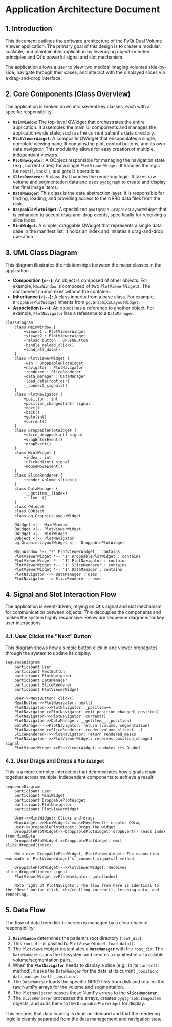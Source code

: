 # Application Architecture Document

## 1. Introduction

This document outlines the software architecture of the PyQt Dual Volume Viewer application. The primary goal of this design is to create a modular, scalable, and maintainable application by leveraging object-oriented principles and Qt's powerful signal and slot mechanism.

The application allows a user to view two medical imaging volumes side-by-side, navigate through their cases, and interact with the displayed slices via a drag-and-drop interface.

## 2. Core Components (Class Overview)

The application is broken down into several key classes, each with a specific responsibility.

*   **`MainWindow`**: The top-level QWidget that orchestrates the entire application. It assembles the main UI components and manages the application-wide state, such as the current patient's data directory.
*   **`PlotViewerWidget`**: A composite QWidget that encapsulates a single, complete viewing pane. It contains the plot, control buttons, and its own data navigator. This modularity allows for easy creation of multiple, independent viewers.
*   **`PlotNavigator`**: A QObject responsible for managing the navigation state (e.g., current index) for a single `PlotViewerWidget`. It handles the logic for `next()`, `back()`, and `goto()` operations.
*   **`SliceRenderer`**: A class that handles the rendering logic. It takes raw volume and segmentation data and uses `pyqtgraph` to create and display the final image items.
*   **`DataManager`**: This class is the data abstraction layer. It is responsible for finding, loading, and providing access to the NRRD data files from the disk.
*   **`DroppablePlotWidget`**: A specialized `pyqtgraph.GraphicsLayoutWidget` that is enhanced to accept drag-and-drop events, specifically for receiving a slice index.
*   **`MiniWidget`**: A simple, draggable QWidget that represents a single data case in the manifest list. It holds an index and initiates a drag-and-drop operation.

## 3. UML Class Diagram

This diagram illustrates the relationships between the major classes in the application.

*   **Composition (`◆--`):** An object is composed of other objects. For example, `MainWindow` is composed of two `PlotViewerWidget`s. The component cannot exist without the container.
*   **Inheritance (`<|--`):** A class inherits from a base class. For example, `DroppablePlotWidget` inherits from `pg.GraphicsLayoutWidget`.
*   **Association (`-->`):** An object has a reference to another object. For example, `PlotNavigator` has a reference to a `DataManager`.

```mermaid
classDiagram
    class MainWindow {
        +viewer1 : PlotViewerWidget
        +viewer2 : PlotViewerWidget
        +reload_button : QPushButton
        +handle_reload_click()
        +load_all_data()
    }
    class PlotViewerWidget {
        +win : DroppablePlotWidget
        +navigator : PlotNavigator
        +renderer : SliceRenderer
        +data_manager : DataManager
        +load_data(root_dir)
        -_connect_signals()
    }
    class PlotNavigator {
        +position : int
        +position_changed(int) signal
        +next()
        +back()
        +goto(int)
        +current()
    }
    class DroppablePlotWidget {
        +slice_dropped(int) signal
        +dragEnterEvent()
        +dropEvent()
    }
    class MiniWidget {
        +index : int
        +clicked(int) signal
        +mouseMoveEvent()
    }
    class SliceRenderer {
        +render_volume_slices()
    }
    class DataManager {
        +__getitem__(index)
        +__len__()
    }
    class QWidget
    class QObject
    class pg.GraphicsLayoutWidget

    QWidget <|-- MainWindow
    QWidget <|-- PlotViewerWidget
    QWidget <|-- MiniWidget
    QObject <|-- PlotNavigator
    pg.GraphicsLayoutWidget <|-- DroppablePlotWidget

    MainWindow *-- "2" PlotViewerWidget : contains
    PlotViewerWidget *-- "1" DroppablePlotWidget : contains
    PlotViewerWidget *-- "1" PlotNavigator : contains
    PlotViewerWidget *-- "1" SliceRenderer : contains
    PlotViewerWidget *-- "1" DataManager : contains
    PlotNavigator --> DataManager : uses
    PlotNavigator --> SliceRenderer : uses
```

## 4. Signal and Slot Interaction Flow

The application is event-driven, relying on Qt's signal and slot mechanism for communication between objects. This decouples the components and makes the system highly responsive. Below are sequence diagrams for key user interactions.

### 4.1. User Clicks the "Next" Button

This diagram shows how a simple button click in one viewer propagates through the system to update its display.

```mermaid
sequenceDiagram
    participant User
    participant NextButton
    participant PlotNavigator
    participant DataManager
    participant SliceRenderer
    participant PlotViewerWidget

    User->>NextButton: click()
    NextButton->>PlotNavigator: next()
    PlotNavigator->>PlotNavigator: _position++
    PlotNavigator->>PlotNavigator: emit position_changed(_position)
    PlotNavigator->>PlotNavigator: current()
    PlotNavigator->>DataManager: __getitem__(_position)
    DataManager-->>PlotNavigator: return (volume, segmentation)
    PlotNavigator->>SliceRenderer: render_volume_slices(...)
    SliceRenderer-->>PlotNavigator: return rendered_masks
    PlotNavigator-->>PlotViewerWidget: receives position_changed signal
    PlotViewerWidget->>PlotViewerWidget: updates its QLabel
```

### 4.2. User Drags and Drops a `MiniWidget`

This is a more complex interaction that demonstrates how signals chain together across multiple, independent components to achieve a result.

```mermaid
sequenceDiagram
    participant User
    participant MiniWidget
    participant DroppablePlotWidget
    participant PlotNavigator
    participant PlotViewerWidget

    User->>MiniWidget: Clicks and drags
    MiniWidget->>MiniWidget: mouseMoveEvent() creates QDrag
    User->>DroppablePlotWidget: Drops the widget
    DroppablePlotWidget->>DroppablePlotWidget: dropEvent() reads index from MimeData
    DroppablePlotWidget->>DroppablePlotWidget: emit slice_dropped(index)

    Note over DroppablePlotWidget, PlotViewerWidget: The connection was made in PlotViewerWidget's _connect_signals() method.

    DroppablePlotWidget-->>PlotViewerWidget: Receives slice_dropped(index) signal
    PlotViewerWidget->>PlotNavigator: goto(index)

    Note right of PlotNavigator: The flow from here is identical to the "Next" button click, <br/>calling current(), fetching data, and rendering.
```

## 5. Data Flow

The flow of data from disk to screen is managed by a clear chain of responsibility:

1.  **`MainWindow`** determines the patient's root directory (`root_dir`).
2.  This `root_dir` is passed to `PlotViewerWidget.load_data()`.
3.  The `PlotViewerWidget` instantiates a **`DataManager`** with the `root_dir`. The `DataManager` scans the filesystem and creates a manifest of all available volume/segmentation pairs.
4.  When the **`PlotNavigator`** needs to display a slice (e.g., in its `current()` method), it asks the `DataManager` for the data at its current `_position`: `data_manager[self._position]`.
5.  The `DataManager` loads the specific NRRD files from disk and returns the raw NumPy arrays for the volume and segmentation.
6.  The `PlotNavigator` passes these NumPy arrays to the **`SliceRenderer`**.
7.  The `SliceRenderer` processes the arrays, creates `pyqtgraph.ImageItem` objects, and adds them to the `DroppablePlotWidget` for display.

This ensures that data loading is done on-demand and that the rendering logic is cleanly separated from the data management and navigation state.
